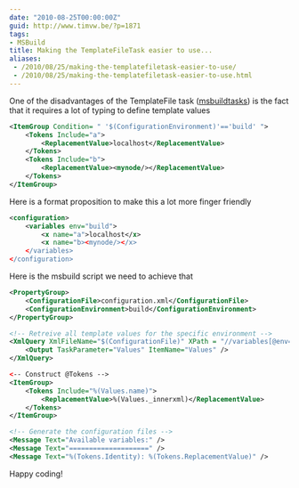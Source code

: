 ```yaml
---
date: "2010-08-25T00:00:00Z"
guid: http://www.timvw.be/?p=1871
tags:
- MSBuild
title: Making the TemplateFileTask easier to use...
aliases:
 - /2010/08/25/making-the-templatefiletask-easier-to-use/
 - /2010/08/25/making-the-templatefiletask-easier-to-use.html
---
```

One of the disadvantages of the TemplateFile task ([msbuildtasks](http://msbuildtasks.tigris.org/)) is the fact that it requires a lot of typing to define template values

```xml
<ItemGroup Condition= " '$(ConfigurationEnvironment)'=='build' ">
	<Tokens Include="a">
		<ReplacementValue>localhost</ReplacementValue>
	</Tokens>
	<Tokens Include="b">
		<ReplacementValue><mynode/></ReplacementValue>
	</Tokens>
</ItemGroup>
```

Here is a format proposition to make this a lot more finger friendly

```xml
<configuration>
	<variables env="build">
		<x name="a">localhost</x>
		<x name="b><mynode/></x>
	</variables>
</configuration>
```

Here is the msbuild script we need to achieve that

```xml
<PropertyGroup>
	<ConfigurationFile>configuration.xml</ConfigurationFile>
	<ConfigurationEnvironment>build</ConfigurationEnvironment>
</PropertyGroup>

<!-- Retreive all template values for the specific environment -->
<XmlQuery XmlFileName="$(ConfigurationFile)" XPath = "//variables[@env='$(ConfigurationEnvironment)']/*">
	<Output TaskParameter="Values" ItemName="Values" />
</XmlQuery>

<-- Construct @Tokens -->
<ItemGroup>
	<Tokens Include="%(Values.name)">
		<ReplacementValue>%(Values._innerxml)</ReplacementValue>
	</Tokens>
</ItemGroup>

<!-- Generate the configuration files -->
<Message Text="Available variables:" />
<Message Text="====================" />
<Message Text="%(Tokens.Identity): %(Tokens.ReplacementValue)" />
```

Happy coding!
